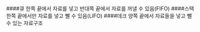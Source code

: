 ####큐
한쪽 끝에서 자료를 넣고 반대쪽 끝에서 자료를 꺼낼 수 있음(FIFO)
####스택
한쪽 끝에서만 자료를 넣고 뺄 수 있음(LIFO)
####데크
양쪽 끝에서 자료들을 넣고 뺄 수 있는 자료구조